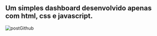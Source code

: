 ## Um simples dashboard desenvolvido apenas com html, css e javascript. ##
![postGithub](https://github.com/joaocarloshespanhol/dashboard/assets/63821867/1ff15e48-71b9-4b8e-abc0-a0381099740a)
